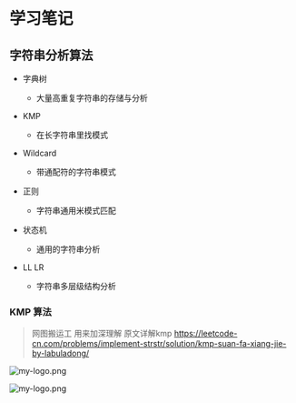 # 学习笔记

## 字符串分析算法

- 字典树

  - 大量高重复字符串的存储与分析

- KMP

  - 在长字符串里找模式

- Wildcard

  - 带通配符的字符串模式

- 正则

  - 字符串通用米模式匹配

- 状态机

  - 通用的字符串分析

- LL LR

  - 字符串多层级结构分析

### KMP 算法

> 网图搬运工 用来加深理解
  原文详解kmp
> https://leetcode-cn.com/problems/implement-strstr/solution/kmp-suan-fa-xiang-jie-by-labuladong/

![my-logo.png](https://pic.leetcode-cn.com/24b5d2008b6979741e3406c549355c51e2637022682c1d29ff61aabaa67676ca-file_1568963023083 'my-logo')

![my-logo.png](https://pic.leetcode-cn.com/8e02ee035c94ce3f8897c9f0a15e3b4c8e029a0b8b6e9ab0c3189528089c3742-file_1568963023090 'my-logo')

